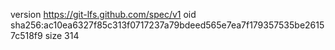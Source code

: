 version https://git-lfs.github.com/spec/v1
oid sha256:ac10ea6327f85c313f0717237a79bdeed565e7ea7f179357535be26157c518f9
size 314
